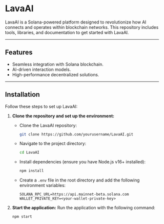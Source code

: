 # LavaAI

LavaAI is a Solana-powered platform designed to revolutionize how AI connects and operates within blockchain networks. This repository includes tools, libraries, and documentation to get started with LavaAI.

---

## Features
- Seamless integration with Solana blockchain.
- AI-driven interaction models.
- High-performance decentralized solutions.

---

## Installation

Follow these steps to set up LavaAI:

1. **Clone the repository and set up the environment:**
   - Clone the LavaAI repository:
     ```bash
     git clone https://github.com/yourusername/LavaAI.git
     ```
   - Navigate to the project directory:
     ```bash
     cd LavaAI
     ```
   - Install dependencies (ensure you have Node.js v16+ installed):
     ```bash
     npm install
     ```
   - Create a `.env` file in the root directory and add the following environment variables:
     ```plaintext
     SOLANA_RPC_URL=https://api.mainnet-beta.solana.com
     WALLET_PRIVATE_KEY=<your-wallet-private-key>
     ```

2. **Start the application:**
   Run the application with the following command:
   ```bash
   npm start
